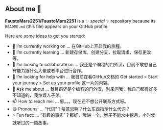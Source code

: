 ## About me 👋


**FaustoMars2251/FaustoMars2251** is a ✨ _special_ ✨ repository because its `README.md` (this file) appears on your GitHub profile.

Here are some ideas to get you started:

- 🔭 I’m currently working on ... 在GitHub上开启我的旅程。
- 🌱 I’m currently learning ... 新建存储库，创建分支，拉取请求，保存更改等。
- 👯 I’m looking to collaborate on ... 我还是个编程的门外汉，目前不敢想自己有能力跟什么大佬或者平台进行合作。
- 🤔 I’m looking for help with ... 我目前在看GitHub文档的  Get started > Start your journey > Set up your profile  这一片的内容。
- 💬 Ask me about ... 我目前还是个编程的门外汉，别来问我，我自己都有好多不知道的，我怕误人子弟。
- 📫 How to reach me: ... 额。。。现在还不想公开联系方式呀。
- 😄 Pronouns: ... “代词”？啥意思啊？什么东西指示什么代词？
- ⚡ Fun fact: ... “有趣的事实”？那好，我讲一个，猴子不能水中捞月，小时候就听过的一篇故事。

